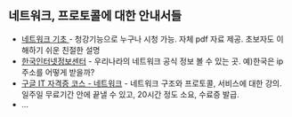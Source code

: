 ## 네트워크, 프로토콜에 대한 안내서들

* [네트워크 기초 ](http://www.kmooc.kr/courses/course-v1:SKKUk+SKKU_26+2020_T2/about) - 청강기능으로 누구나 시청 가능. 자체 pdf 자료 제공. 초보자도 이해하기 쉬운 친절한 설명
* [한국인터넷정보센터](https://krnic.or.kr/jsp/resources/concept.jsp) - 우리나라의 네트워크 공식 정보 볼 수 있는 곳. 예)한국은 ip 주소를 어떻게 받을까?
* [구글 IT 자격증 코스 - 네트워크](https://www.coursera.org/learn/computer-networking) - 네트워크 구조와 프로토콜, 서비스에 대한 강의. 일주일 무료기간 안에 끝낼 수 있고, 20시간 정도 소요, 수료증 발급.
* ...
